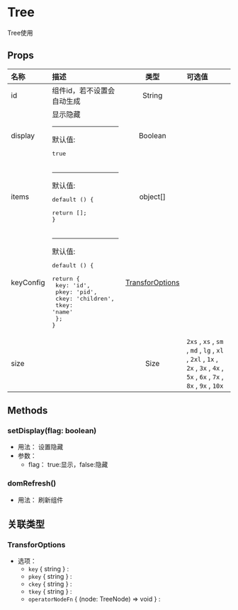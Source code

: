 # Tree


Tree使用

## Props

| 名称      | 描述                                                                                                                                                 |                 类型                | 可选值                                                                                                                  |
| :-------- | :--------------------------------------------------------------------------------------------------------------------------------------------------- | :---------------------------------: | :---------------------------------------------------------------------------------------------------------------------- |
| id        | 组件id，若不设置会自动生成                                                                                                                           |                String               |                                                                                                                         |
| display   | 显示隐藏<hr>默认值:<br><pre>true</pre>                                                                                                               |               Boolean               |                                                                                                                         |
| items     | <hr>默认值:<br><pre>default () {<br>  return [];<br>}</pre>                                                                                          |               object[]              |                                                                                                                         |
| keyConfig | <hr>默认值:<br><pre>default () {<br>  return {<br>    key: 'id',<br>    pkey: 'pid',<br>    ckey: 'children',<br>    tkey: 'name'<br>  };<br>}</pre> | [TransforOptions](#transforoptions) |                                                                                                                         |
| size      |                                                                                                                                                      |                 Size                | `2xs` , `xs` , `sm` , `md` , `lg` , `xl` , `2xl` , `1x` , `2x` , `3x` , `4x` , `5x` , `6x` , `7x` , `8x` , `9x` , `10x` |

## Methods

### setDisplay(flag: boolean)
- 用法： 设置隐藏
- 参数：
	 - flag： true:显示，false:隐藏

### domRefresh()
- 用法： 刷新组件

## 关联类型



### TransforOptions

- 选项：
	 - `key` { string } : 
	 - `pkey` { string } : 
	 - `ckey` { string } : 
	 - `tkey` { string } : 
	 - `operatorNodeFn` { (node: TreeNode) => void } : 